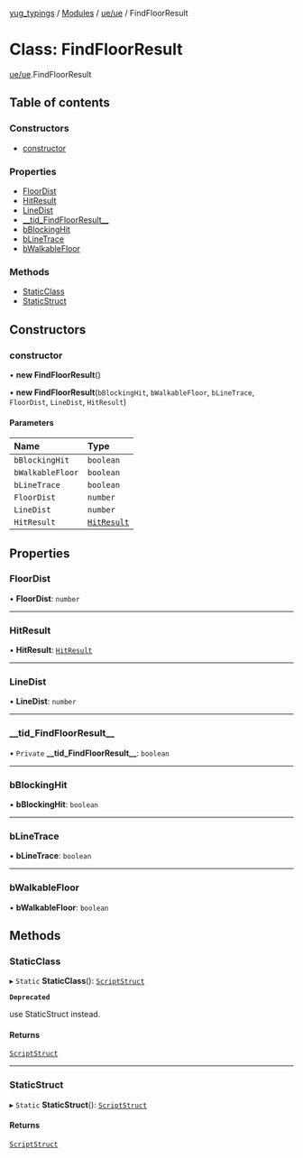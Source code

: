 [yug_typings](../README.md) / [Modules](../modules.md) / [ue/ue](../modules/ue_ue.md) / FindFloorResult

# Class: FindFloorResult

[ue/ue](../modules/ue_ue.md).FindFloorResult

## Table of contents

### Constructors

- [constructor](ue_ue.FindFloorResult.md#constructor)

### Properties

- [FloorDist](ue_ue.FindFloorResult.md#floordist)
- [HitResult](ue_ue.FindFloorResult.md#hitresult)
- [LineDist](ue_ue.FindFloorResult.md#linedist)
- [\_\_tid\_FindFloorResult\_\_](ue_ue.FindFloorResult.md#__tid_findfloorresult__)
- [bBlockingHit](ue_ue.FindFloorResult.md#bblockinghit)
- [bLineTrace](ue_ue.FindFloorResult.md#blinetrace)
- [bWalkableFloor](ue_ue.FindFloorResult.md#bwalkablefloor)

### Methods

- [StaticClass](ue_ue.FindFloorResult.md#staticclass)
- [StaticStruct](ue_ue.FindFloorResult.md#staticstruct)

## Constructors

### constructor

• **new FindFloorResult**()

• **new FindFloorResult**(`bBlockingHit`, `bWalkableFloor`, `bLineTrace`, `FloorDist`, `LineDist`, `HitResult`)

#### Parameters

| Name | Type |
| :------ | :------ |
| `bBlockingHit` | `boolean` |
| `bWalkableFloor` | `boolean` |
| `bLineTrace` | `boolean` |
| `FloorDist` | `number` |
| `LineDist` | `number` |
| `HitResult` | [`HitResult`](ue_ue.HitResult.md) |

## Properties

### FloorDist

• **FloorDist**: `number`

___

### HitResult

• **HitResult**: [`HitResult`](ue_ue.HitResult.md)

___

### LineDist

• **LineDist**: `number`

___

### \_\_tid\_FindFloorResult\_\_

• `Private` **\_\_tid\_FindFloorResult\_\_**: `boolean`

___

### bBlockingHit

• **bBlockingHit**: `boolean`

___

### bLineTrace

• **bLineTrace**: `boolean`

___

### bWalkableFloor

• **bWalkableFloor**: `boolean`

## Methods

### StaticClass

▸ `Static` **StaticClass**(): [`ScriptStruct`](ue_ue.ScriptStruct.md)

**`Deprecated`**

use StaticStruct instead.

#### Returns

[`ScriptStruct`](ue_ue.ScriptStruct.md)

___

### StaticStruct

▸ `Static` **StaticStruct**(): [`ScriptStruct`](ue_ue.ScriptStruct.md)

#### Returns

[`ScriptStruct`](ue_ue.ScriptStruct.md)
